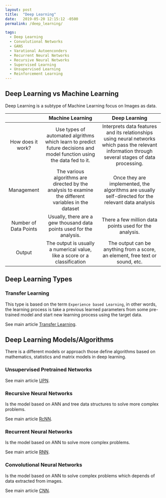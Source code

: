 ```yaml
---
layout: post
title:  "Deep Learning"
date:   2019-05-20 12:15:12 -0500
permalink: /deep_learning/

tags:
  - Deep Learning
  - Convolutional Networks
  - GANS
  - Varational Autoenconders
  - Recurrent Neural Networks
  - Recursive Neural Networks
  - Supervised Learning
  - Unsupervised Learning
  - Reinforcement Learning
---
```


## Deep Learning vs Machine Learning

Deep Learning is a subtype of Machine Learning focus on Images as data.

  |  | Machine Learning | Deep Learning |
  :---------:|:---:|:-----:
   How does it work?  | Use types of automated algrithms which learn to predict future decisions and model function using the data fed to it. | Interprets data features and its relationships using neural networks which pass the relevant information through several stages of data processing. 
   Management | The various algorithms are directed by the analysis to examine the different variables in the dataset | Once they are implemented, the algorithms are usually self-directed for the relevant data analysis 
   Number of Data Points  | Usually, there are a gew thousand data points used for the analysis. | There a few million data points used for the analysis. 
   Output | The output is usually a numerical value, like a score or a classification | The output can be anything from a score, an element, free text or sound, etc. 

## Deep Learning Types

### Transfer Learning

This type is based on the term `Experience based Learning`, in other words, the learning process is take a previous learned parameters from some pre-trained model and start new learning process using the target data.

See main article [Transfer Learning](/transfer_learning).

## Deep Learning Models/Algorithms

There is a different models or approach those define algorithms based on mathematics, statistics and matrix models in deep learning.

### Unsupervised Pretrained Networks

See main article [UPN](/unsupervised_petrained_networks).

### Recursive Neural Networks

Is the model based on ANN and tree data structures to solve more complex problems.

See main article [RcNN](/recursive_networks).

### Recurrent Neural Networks

Is the model based on ANN to solve more complex problems.

See main article [RNN](/recurrent_networks).

### Convolutional Neural Networks

Is the model based on ANN to solve complex problems which depends of data extracted from images.

See main article [CNN](/convolutional_networks).

